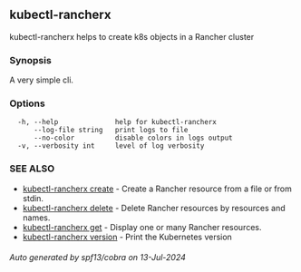 ## kubectl-rancherx

kubectl-rancherx helps to create k8s objects in a Rancher cluster

### Synopsis


A very simple cli.

### Options

```
  -h, --help              help for kubectl-rancherx
      --log-file string   print logs to file
      --no-color          disable colors in logs output
  -v, --verbosity int     level of log verbosity
```

### SEE ALSO

* [kubectl-rancherx create](kubectl-rancherx_create.md)	 - Create a Rancher resource from a file or from stdin.
* [kubectl-rancherx delete](kubectl-rancherx_delete.md)	 - Delete Rancher resources by resources and names.
* [kubectl-rancherx get](kubectl-rancherx_get.md)	 - Display one or many Rancher resources.
* [kubectl-rancherx version](kubectl-rancherx_version.md)	 - Print the Kubernetes version

###### Auto generated by spf13/cobra on 13-Jul-2024

